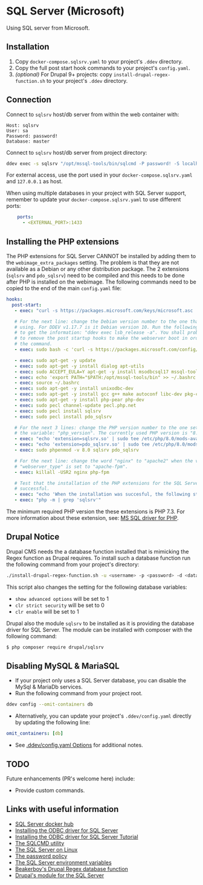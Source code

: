 # SQL Server (Microsoft)

Using SQL server from Microsoft.

## Installation

1. Copy `docker-compose.sqlsrv.yaml` to your project's `.ddev` directory.
2. Copy the full post start hook commands to your project's `config.yaml`.
3. *(optional)* For Drupal 9+ projects: copy `install-drupal-regex-function.sh` to your project's `.ddev` directory.

## Connection

Connect to `sqlsrv` host/db server from within the web container with:

```
Host: sqlsrv
User: sa
Password: password!
Database: master
```

Connect to `sqlsrv` host/db server from project directory:

```bash
ddev exec -s sqlsrv "/opt/mssql-tools/bin/sqlcmd -P password! -S localhost -U sa -d master"
```

For external access, use the port used in your `docker-compose.sqlsrv.yaml` and `127.0.0.1` as host.

When using multiple databases in your project with SQL Server support, remember to update your `docker-compose.sqlsrv.yaml` to use different ports:

```yaml
    ports:
      - <EXTERNAL_PORT>:1433
```

## Installing the PHP extensions

The PHP extensions for SQL Server CANNOT be installed by adding them to the `webimage_extra_packages` setting. The problem is that they are not available as a Debian or any other distribution package. The 2 extensions (`sqlsrv` and `pdo_sqlsrv`) need to be compiled and this needs to be done after PHP is installed on the webimage. The following commands need to be copied to the end of the main `config.yaml` file:

```yaml
hooks:
  post-start:
   - exec: "curl -s https://packages.microsoft.com/keys/microsoft.asc | sudo apt-key add -"

   # For the next line: change the Debian version number to the one that DDEV is
   # using. For DDEV v1.17.7 is it Debian version 10. Run the following command
   # to get the information: "ddev exec lsb_release -a". You shall probably need
   # to remove the post startup hooks to make the webserver boot in order to run
   # the command.
   - exec: sudo bash -c 'curl -s https://packages.microsoft.com/config/debian/10/prod.list > /etc/apt/sources.list.d/mssql-release.list'

   - exec: sudo apt-get -y update
   - exec: sudo apt-get -y install dialog apt-utils
   - exec: sudo ACCEPT_EULA=Y apt-get -y install msodbcsql17 mssql-tools
   - exec: echo 'export PATH="$PATH:/opt/mssql-tools/bin" >> ~/.bashrc'
   - exec: source ~/.bashrc
   - exec: sudo apt-get -y install unixodbc-dev
   - exec: sudo apt-get -y install gcc g++ make autoconf libc-dev pkg-config
   - exec: sudo apt-get -y install php-pear php-dev
   - exec: sudo pecl channel-update pecl.php.net
   - exec: sudo pecl install sqlsrv
   - exec: sudo pecl install pdo_sqlsrv

   # For the next 3 lines: change the PHP version number to the one set in
   # the variable: "php_version". The currently used PHP version is "8.0".
   - exec: "echo 'extension=sqlsrv.so' | sudo tee /etc/php/8.0/mods-available/sqlsrv.ini"
   - exec: "echo 'extension=pdo_sqlsrv.so' | sudo tee /etc/php/8.0/mods-available/pdo_sqlsrv.ini"
   - exec: sudo phpenmod -v 8.0 sqlsrv pdo_sqlsrv

   # For the next line: change the word "nginx" to "apache2" when the variable
   # "webserver_type" is set to "apache-fpm".
   - exec: killall -USR2 nginx php-fpm

   # Test that the installation of the PHP extensions for the SQL Server were
   # successful.
   - exec: "echo 'When the installation was succesful, the following strings: \"pdo_sqlsrv\" and \"sqlsrv\" should appear. Each on its own line.'"
   - exec: "php -m | grep 'sqlsrv'"
```

The minimum required PHP version the these extensions is PHP 7.3. For more information about these extension, see: [MS SQL driver for PHP](https://github.com/microsoft/msphpsql).


## Drupal Notice

Drupal CMS needs the a database function installed that is mimicking the Regex function as Drupal requires. To install such a database function run the following command from your project's directory:

```bash
./install-drupal-regex-function.sh -u <username> -p <password> -d <database>
```

This script also changes the setting for the following database variables:
* `show advanced options` will be set to 1
* `clr strict security` will be set to 0
* `clr enable` will be set to 1

Drupal also the module `sqlsrv` to be installed as it is providing the database driver for SQL Server. The module can be installed with composer with the following command:

```bash
$ php composer require drupal/sqlsrv
```

## Disabling MySQL & MariaSQL

* If your project only uses a SQL Server database, you can disable the MySql & MariaDb services.
* Run the following command from your project root.

```bash
ddev config --omit-containers db
```

* Alternatively, you can update your project's `.ddev/config.yaml` directly by updating the following line:

```yaml
omit_containers: [db]
```

* See [.ddev/config.yaml Options](<https://ddev.readthedocs.io/en/stable/users/extend/config_yaml/>) for additional notes.

## TODO

Future enhancements (PR's welcome here) include:

* Provide custom commands.

## Links with useful information

* [SQL Server docker hub](https://hub.docker.com/_/microsoft-mssql-server)
* [Installing the ODBC driver for SQL Server](https://docs.microsoft.com/en-us/sql/relational-databases/security/password-policy?view=sql-server-ver15)
* [Installing the ODBC driver for SQL Server Tutorial](https://docs.microsoft.com/en-us/sql/connect/php/installation-tutorial-linux-mac?view=sql-server-ver15)
* [The SQLCMD utility](https://docs.microsoft.com/en-us/sql/tools/sqlcmd-utility?view=sql-server-ver15)
* [The SQL Server on Linux](https://docs.microsoft.com/en-us/sql/linux/sql-server-linux-overview?view=sql-server-ver15)
* [The password policy](https://docs.microsoft.com/en-us/sql/relational-databases/security/password-policy?view=sql-server-ver15)
* [The SQL Server environment variables](https://docs.microsoft.com/en-us/sql/linux/sql-server-linux-configure-environment-variables?view=sql-server-ver15)
* [Beakerboy's Drupal Regex database function](https://github.com/Beakerboy/drupal-sqlsrv-regex)
* [Drupal's module for the SQL Server](https://www.drupal.org/project/sqlsrv)
